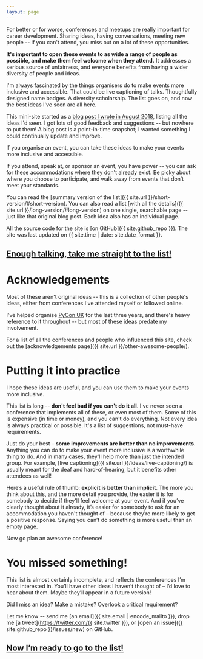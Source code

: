 ```yaml
---
layout: page
---
```


<p class="intro">
  For better or for worse, conferences and meetups are really important for career development.
  Sharing ideas, having conversations, meeting new people -- if you can't attend, you miss out on a lot of these opportunities.
</p>

<p class="intro">
  <strong>It's important to open these events to as wide a range of people as possible, and make them feel welcome when they attend.</strong>
  It addresses a serious source of unfairness, and everyone benefits from having a wider diversity of people and ideas.
</p>

I'm always fascinated by the things organisers do to make events more inclusive and accessible.
That could be live captioning of talks.
Thoughtfully designed name badges.
A diversity scholarship.
The list goes on, and now the best ideas I've seen are all here.

This mini-site started as a [blog post I wrote in August 2018](https://alexwlchan.net/2018/08/inclusive-conferences/), listing all the ideas I'd seen.
I got lots of good feedback and suggestions -- but nowhere to put them!
A blog post is a point-in-time snapshot; I wanted something I could continually update and improve.

If you organise an event, you can take these ideas to make your events more inclusive and accessible.

If you attend, speak at, or sponsor an event, you have power -- you can ask for these accommodations where they don't already exist.
Be picky about where you choose to participate, and walk away from events that don’t meet your standards.

You can read the [summary version of the list]({{ site.url }}/short-version/#short-version).
You can also read a list [with all the details]({{ site.url }}/long-version/#long-version) on one single, searchable page -- just like that original blog post.
Each idea also has an individual page.

All the source code for the site is [on GitHub]({{ site.github_repo }}).
The site was last updated on {{ site.time | date: site.date_format }}.

<h2 class="wayfinder">
  <a href="{{ site.url }}/short-version/">Enough talking, take me straight to the list!</a>
</h2>


# Acknowledgements

Most of these aren't original ideas -- this is a collection of other people's ideas, either from conferences I've attended myself or followed online.

I've helped organise [PyCon UK](https://2018.pyconuk.org/) for the last three years, and there's heavy reference to it throughout -- but most of these ideas predate my involvement.

For a list of all the conferences and people who influenced this site, check out the [acknowledgements page]({{ site.url }}/other-awesome-people/).



# Putting it into practice

I hope these ideas are useful, and you can use them to make your events more inclusive.

This list is long -- **don't feel bad if you can't do it all**.
I've never seen a conference that implements all of these, or even most of them.
Some of this is expensive (in time or money), and you can't do everything.
Not every idea is always practical or possible.
It's a list of suggestions, not must-have requirements.

Just do your best – **some improvements are better than no improvements**. Anything you can do to make your event more inclusive is a worthwhile thing to do.
And in many cases, they'll help more than just the intended group.
For example, [live captioning]({{ site.url }}/ideas/live-captioning/) is usually meant for the deaf and hard-of-hearing, but it benefits other attendees as well!

Here’s a useful rule of thumb: **explicit is better than implicit**.
The more you think about this, and the more detail you provide, the easier it is for somebody to decide if they'll feel welcome at your event.
And if you’ve clearly thought about it already, it’s easier for somebody to ask for an accommodation you haven't thought of – because they’re more likely to get a positive response.
Saying you can’t do something is more useful than an empty page.

Now go plan an awesome conference!


# You missed something!

This list is almost certainly incomplete, and reflects the conferences I’m most interested in. You’ll have other ideas I haven’t thought of – I’d love to hear about them. Maybe they’ll appear in a future version!

Did I miss an idea?
Make a mistake?
Overlook a critical requirement?

Let me know -- send me [an email]({{ site.email | encode_mailto }}), drop me [a tweet](https://twitter.com/{{ site.twitter }}), or [open an issue]({{ site.github_repo }}/issues/new) on GitHub.

<h2 class="wayfinder">
  <a href="{{ site.url }}/short-version/">Now I&rsquo;m ready to go to the list!</a>
</h2>
